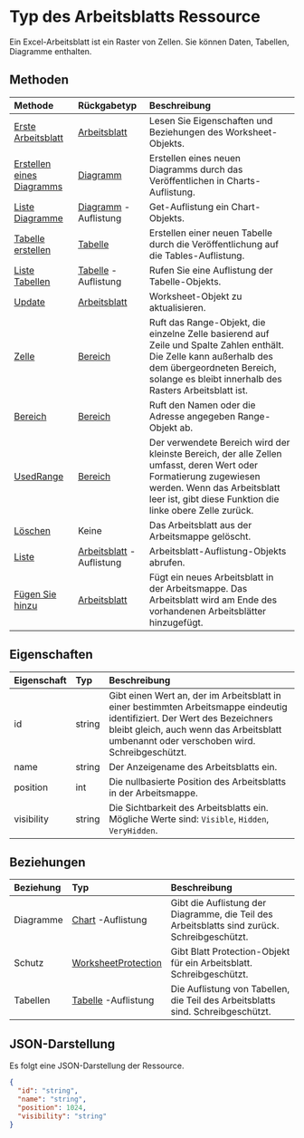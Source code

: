 # <a name="worksheet-resource-type"></a>Typ des Arbeitsblatts Ressource

Ein Excel-Arbeitsblatt ist ein Raster von Zellen. Sie können Daten, Tabellen, Diagramme enthalten.


## <a name="methods"></a>Methoden

| Methode           | Rückgabetyp    |Beschreibung|
|:---------------|:--------|:----------|
|[Erste Arbeitsblatt](../api/worksheet_get.md) | [Arbeitsblatt](worksheet.md) |Lesen Sie Eigenschaften und Beziehungen des Worksheet-Objekts.|
|[Erstellen eines Diagramms](../api/worksheet_post_charts.md) |[Diagramm](chart.md)| Erstellen eines neuen Diagramms durch das Veröffentlichen in Charts-Auflistung.|
|[Liste Diagramme](../api/worksheet_list_charts.md) |[Diagramm](chart.md) -Auflistung| Get-Auflistung ein Chart-Objekts.|
|[Tabelle erstellen](../api/worksheet_post_tables.md) |[Tabelle](table.md)| Erstellen einer neuen Tabelle durch die Veröffentlichung auf die Tables-Auflistung.|
|[Liste Tabellen](../api/worksheet_list_tables.md) |[Tabelle](table.md) -Auflistung| Rufen Sie eine Auflistung der Tabelle-Objekts.|
|[Update](../api/worksheet_update.md) | [Arbeitsblatt](worksheet.md)   |Worksheet-Objekt zu aktualisieren. |
|[Zelle](../api/worksheet_cell.md)|[Bereich](range.md)|Ruft das Range-Objekt, die einzelne Zelle basierend auf Zeile und Spalte Zahlen enthält. Die Zelle kann außerhalb des dem übergeordneten Bereich, solange es bleibt innerhalb des Rasters Arbeitsblatt ist.|
|[Bereich](../api/worksheet_range.md)|[Bereich](range.md)|Ruft den Namen oder die Adresse angegeben Range-Objekt ab.|
|[UsedRange](../api/worksheet_usedrange.md)|[Bereich](range.md)|Der verwendete Bereich wird der kleinste Bereich, der alle Zellen umfasst, deren Wert oder Formatierung zugewiesen werden. Wenn das Arbeitsblatt leer ist, gibt diese Funktion die linke obere Zelle zurück.|
|[Löschen](../api/worksheet_delete.md)|Keine|Das Arbeitsblatt aus der Arbeitsmappe gelöscht.|
|[Liste](../api/worksheet_list.md) | [Arbeitsblatt](worksheet.md) -Auflistung |Arbeitsblatt-Auflistung-Objekts abrufen. |
|[Fügen Sie hinzu](../api/worksheetcollection_add.md)|[Arbeitsblatt](worksheet.md)|Fügt ein neues Arbeitsblatt in der Arbeitsmappe. Das Arbeitsblatt wird am Ende des vorhandenen Arbeitsblätter hinzugefügt. |

## <a name="properties"></a>Eigenschaften
| Eigenschaft     | Typ   |Beschreibung|
|:---------------|:--------|:----------|
|id|string|Gibt einen Wert an, der im Arbeitsblatt in einer bestimmten Arbeitsmappe eindeutig identifiziert. Der Wert des Bezeichners bleibt gleich, auch wenn das Arbeitsblatt umbenannt oder verschoben wird. Schreibgeschützt.|
|name|string|Der Anzeigename des Arbeitsblatts ein.|
|position|int|Die nullbasierte Position des Arbeitsblatts in der Arbeitsmappe.|
|visibility|string|Die Sichtbarkeit des Arbeitsblatts ein. Mögliche Werte sind: `Visible`, `Hidden`, `VeryHidden`.|

## <a name="relationships"></a>Beziehungen
| Beziehung | Typ   |Beschreibung|
|:---------------|:--------|:----------|
|Diagramme|[Chart](chart.md) -Auflistung|Gibt die Auflistung der Diagramme, die Teil des Arbeitsblatts sind zurück. Schreibgeschützt.|
|Schutz|[WorksheetProtection](worksheetprotection.md)|Gibt Blatt Protection-Objekt für ein Arbeitsblatt. Schreibgeschützt.|
|Tabellen|[Tabelle](table.md) -Auflistung|Die Auflistung von Tabellen, die Teil des Arbeitsblatts sind. Schreibgeschützt.|

## <a name="json-representation"></a>JSON-Darstellung

Es folgt eine JSON-Darstellung der Ressource.

<!-- {
  "blockType": "resource",
  "optionalProperties": [

  ],
  "@odata.type": "microsoft.graph.worksheet"
}-->

```json
{
  "id": "string",
  "name": "string",
  "position": 1024,
  "visibility": "string"
}

```

<!-- uuid: 8fcb5dbc-d5aa-4681-8e31-b001d5168d79
2015-10-25 14:57:30 UTC -->
<!-- {
  "type": "#page.annotation",
  "description": "Worksheet resource",
  "keywords": "",
  "section": "documentation",
  "tocPath": ""
}-->